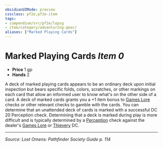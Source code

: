 ```yaml
---
obsidianUIMode: preview
cssclass: pf2e,pf2e-item
tags:
- compendium/src/pf2e/lopsg
- item/category/adventuring-gear/
aliases: ["Marked Playing Cards"]
---
```

# Marked Playing Cards *Item 0*  

- **Price** 1 gp
- **Hands** 2

A deck of marked playing cards appears to be an ordinary deck upon initial inspection but bears specific folds, colors, scratches, or other markings on each card that allow an informed user to know what's on the other side of a card. A deck of marked cards grants you a +1 item bonus to [Games Lore](skills.md#Lore) checks or other relevant checks to gamble with the cards. You can determine that an unattended deck of cards is marked with a successful DC 20 Perception check. Determining that a deck is marked during play is more difficult and is typically determined by a [Perception](skills.md#Perception) check against the dealer's [Games Lore](skills.md#Lore) or [Thievery](skills.md#Thievery) DC.


---
*Source: Lost Omens: Pathfinder Society Guide p. 114*